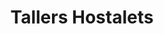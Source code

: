 ---
title: "Tallers Hostalets"
url: /els-hostalets-de-pierola/tallers-hostalets/
shop: reparación de automóviles
---